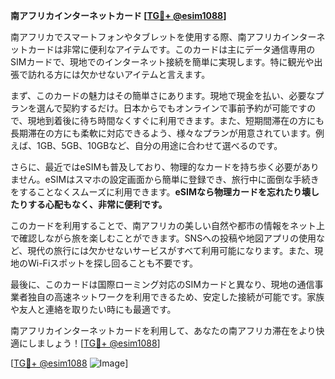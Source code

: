 **南アフリカインターネットカード [[TG💪+ @esim1088](https://t.me/s/esim1088)]**

南アフリカでスマートフォンやタブレットを使用する際、南アフリカインターネットカードは非常に便利なアイテムです。このカードは主にデータ通信専用のSIMカードで、現地でのインターネット接続を簡単に実現します。特に観光や出張で訪れる方には欠かせないアイテムと言えます。

まず、このカードの魅力はその簡単さにあります。現地で現金を払い、必要なプランを選んで契約するだけ。日本からでもオンラインで事前予約が可能ですので、現地到着後に待ち時間なくすぐに利用できます。また、短期間滞在の方にも長期滞在の方にも柔軟に対応できるよう、様々なプランが用意されています。例えば、1GB、5GB、10GBなど、自分の用途に合わせて選べるのです。

さらに、最近ではeSIMも普及しており、物理的なカードを持ち歩く必要がありません。eSIMはスマホの設定画面から簡単に登録でき、旅行中に面倒な手続きをすることなくスムーズに利用できます。**eSIMなら物理カードを忘れたり壊したりする心配もなく、非常に便利です。**

このカードを利用することで、南アフリカの美しい自然や都市の情報をネット上で確認しながら旅を楽しむことができます。SNSへの投稿や地図アプリの使用など、現代の旅行には欠かせないサービスがすべて利用可能になります。また、現地のWi-Fiスポットを探し回ることも不要です。

最後に、このカードは国際ローミング対応のSIMカードと異なり、現地の通信事業者独自の高速ネットワークを利用できるため、安定した接続が可能です。家族や友人と連絡を取りたい時にも最適です。

南アフリカインターネットカードを利用して、あなたの南アフリカ滞在をより快適にしましょう！[[TG💪+ @esim1088](https://t.me/s/esim1088)]

[[TG💪+ @esim1088](https://t.me/s/esim1088) ![Image](https://i.postimg.cc/Y0z9fWf4/image.png)]